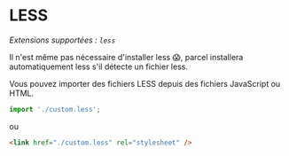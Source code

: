 # LESS

_Extensions supportées : `less`_

Il n'est même pas nécessaire d'installer less 😱, parcel installera automatiquement less s'il détecte un fichier less.

Vous pouvez importer des fichiers LESS depuis des fichiers JavaScript ou HTML.

```javascript
import './custom.less';
```

ou

```html
<link href="./custom.less" rel="stylesheet" />
```
